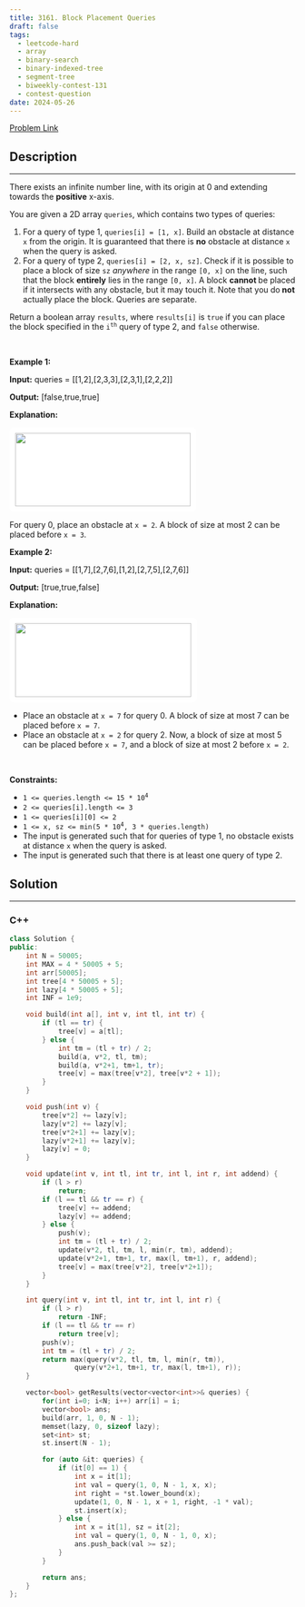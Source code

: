 ```yaml
---
title: 3161. Block Placement Queries
draft: false
tags: 
  - leetcode-hard
  - array
  - binary-search
  - binary-indexed-tree
  - segment-tree
  - biweekly-contest-131
  - contest-question
date: 2024-05-26
---
```


[Problem Link](https://leetcode.com/problems/block-placement-queries/)

## Description

---
<p>There exists an infinite number line, with its origin at 0 and extending towards the <strong>positive</strong> x-axis.</p>

<p>You are given a 2D array <code>queries</code>, which contains two types of queries:</p>

<ol>
	<li>For a query of type 1, <code>queries[i] = [1, x]</code>. Build an obstacle at distance <code>x</code> from the origin. It is guaranteed that there is <strong>no</strong> obstacle at distance <code>x</code> when the query is asked.</li>
	<li>For a query of type 2, <code>queries[i] = [2, x, sz]</code>. Check if it is possible to place a block of size <code>sz</code> <em>anywhere</em> in the range <code>[0, x]</code> on the line, such that the block <strong>entirely</strong> lies in the range <code>[0, x]</code>. A block <strong>cannot </strong>be placed if it intersects with any obstacle, but it may touch it. Note that you do<strong> not</strong> actually place the block. Queries are separate.</li>
</ol>

<p>Return a boolean array <code>results</code>, where <code>results[i]</code> is <code>true</code> if you can place the block specified in the <code>i<sup>th</sup></code> query of type 2, and <code>false</code> otherwise.</p>

<p>&nbsp;</p>
<p><strong class="example">Example 1:</strong></p>

<div class="example-block">
<p><strong>Input:</strong> <span class="example-io">queries = [[1,2],[2,3,3],[2,3,1],[2,2,2]]</span></p>

<p><strong>Output:</strong> <span class="example-io">[false,true,true]</span></p>

<p><strong>Explanation:</strong></p>

<p><strong><img alt="" src="https://assets.leetcode.com/uploads/2024/04/22/example0block.png" style="padding: 10px; background: rgb(255, 255, 255); border-radius: 0.5rem; width: 309px; height: 129px;" /></strong></p>

<p>For query 0, place an obstacle at <code>x = 2</code>. A block of size at most 2 can be placed before <code>x = 3</code>.</p>
</div>

<p><strong class="example">Example 2:</strong></p>

<div class="example-block">
<p><strong>Input:</strong> <span class="example-io">queries = </span>[[1,7],[2,7,6],[1,2],[2,7,5],[2,7,6]]<!-- notionvc: 4a471445-5af1-4d72-b11b-94d351a2c8e9 --></p>

<p><strong>Output:</strong> [true,true,false]</p>

<p><strong>Explanation:</strong></p>

<p><strong><img alt="" src="https://assets.leetcode.com/uploads/2024/04/22/example1block.png" style="padding: 10px; background: rgb(255, 255, 255); border-radius: 0.5rem; width: 310px; height: 130px;" /></strong></p>

<ul>
	<li>Place an obstacle at <code>x = 7</code> for query 0. A block of size at most 7 can be placed before <code>x = 7</code>.</li>
	<li>Place an obstacle at <code>x = 2</code> for query 2. Now, a block of size at most 5 can be placed before <code>x = 7</code>, and a block of size at most 2 before <code>x = 2</code>.</li>
</ul>
</div>

<p>&nbsp;</p>
<p><strong>Constraints:</strong></p>

<ul>
	<li><code>1 &lt;= queries.length &lt;= 15 * 10<sup>4</sup></code></li>
	<li><code>2 &lt;= queries[i].length &lt;= 3</code></li>
	<li><code>1 &lt;= queries[i][0] &lt;= 2</code></li>
	<li><code>1 &lt;= x, sz &lt;= min(5 * 10<sup>4</sup>, 3 * queries.length)</code></li>
	<li>The input is generated such that for queries of type 1, no obstacle exists at distance <code>x</code> when the query is asked.</li>
	<li>The input is generated such that there is at least one query of type 2.</li>
</ul>


## Solution

---
### C++
``` cpp title='block-placement-queries'
class Solution {
public:
    int N = 50005;
    int MAX = 4 * 50005 + 5;
    int arr[50005];
    int tree[4 * 50005 + 5];
    int lazy[4 * 50005 + 5];
    int INF = 1e9;

    void build(int a[], int v, int tl, int tr) {
        if (tl == tr) {
            tree[v] = a[tl];
        } else {
            int tm = (tl + tr) / 2;
            build(a, v*2, tl, tm);
            build(a, v*2+1, tm+1, tr);
            tree[v] = max(tree[v*2], tree[v*2 + 1]);
        }
    }

    void push(int v) {
        tree[v*2] += lazy[v];
        lazy[v*2] += lazy[v];
        tree[v*2+1] += lazy[v];
        lazy[v*2+1] += lazy[v];
        lazy[v] = 0;
    }

    void update(int v, int tl, int tr, int l, int r, int addend) {
        if (l > r) 
            return;
        if (l == tl && tr == r) {
            tree[v] += addend;
            lazy[v] += addend;
        } else {
            push(v);
            int tm = (tl + tr) / 2;
            update(v*2, tl, tm, l, min(r, tm), addend);
            update(v*2+1, tm+1, tr, max(l, tm+1), r, addend);
            tree[v] = max(tree[v*2], tree[v*2+1]);
        }
    }

    int query(int v, int tl, int tr, int l, int r) {
        if (l > r)
            return -INF;
        if (l == tl && tr == r)
            return tree[v];
        push(v);
        int tm = (tl + tr) / 2;
        return max(query(v*2, tl, tm, l, min(r, tm)), 
                query(v*2+1, tm+1, tr, max(l, tm+1), r));
    }

    vector<bool> getResults(vector<vector<int>>& queries) {
        for(int i=0; i<N; i++) arr[i] = i;
        vector<bool> ans;
        build(arr, 1, 0, N - 1);
        memset(lazy, 0, sizeof lazy);
        set<int> st;
        st.insert(N - 1);

        for (auto &it: queries) {
            if (it[0] == 1) {
                int x = it[1];
                int val = query(1, 0, N - 1, x, x);
                int right = *st.lower_bound(x);
                update(1, 0, N - 1, x + 1, right, -1 * val);
                st.insert(x);
            } else {
                int x = it[1], sz = it[2];
                int val = query(1, 0, N - 1, 0, x);
                ans.push_back(val >= sz);
            }
        }

        return ans;
    }
};
```


